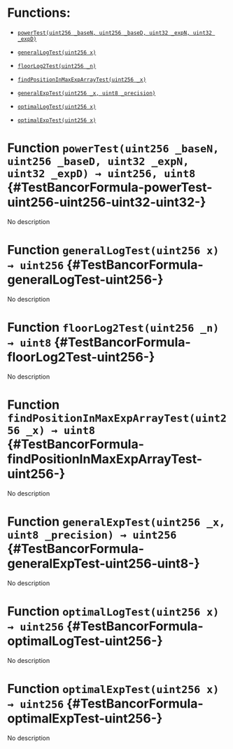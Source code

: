 # Functions:

- [`powerTest(uint256 _baseN, uint256 _baseD, uint32 _expN, uint32 _expD)`](#TestBancorFormula-powerTest-uint256-uint256-uint32-uint32-)

- [`generalLogTest(uint256 x)`](#TestBancorFormula-generalLogTest-uint256-)

- [`floorLog2Test(uint256 _n)`](#TestBancorFormula-floorLog2Test-uint256-)

- [`findPositionInMaxExpArrayTest(uint256 _x)`](#TestBancorFormula-findPositionInMaxExpArrayTest-uint256-)

- [`generalExpTest(uint256 _x, uint8 _precision)`](#TestBancorFormula-generalExpTest-uint256-uint8-)

- [`optimalLogTest(uint256 x)`](#TestBancorFormula-optimalLogTest-uint256-)

- [`optimalExpTest(uint256 x)`](#TestBancorFormula-optimalExpTest-uint256-)

# Function `powerTest(uint256 _baseN, uint256 _baseD, uint32 _expN, uint32 _expD) → uint256, uint8` {#TestBancorFormula-powerTest-uint256-uint256-uint32-uint32-}

No description

# Function `generalLogTest(uint256 x) → uint256` {#TestBancorFormula-generalLogTest-uint256-}

No description

# Function `floorLog2Test(uint256 _n) → uint8` {#TestBancorFormula-floorLog2Test-uint256-}

No description

# Function `findPositionInMaxExpArrayTest(uint256 _x) → uint8` {#TestBancorFormula-findPositionInMaxExpArrayTest-uint256-}

No description

# Function `generalExpTest(uint256 _x, uint8 _precision) → uint256` {#TestBancorFormula-generalExpTest-uint256-uint8-}

No description

# Function `optimalLogTest(uint256 x) → uint256` {#TestBancorFormula-optimalLogTest-uint256-}

No description

# Function `optimalExpTest(uint256 x) → uint256` {#TestBancorFormula-optimalExpTest-uint256-}

No description
